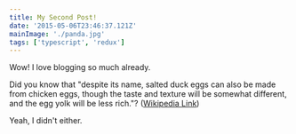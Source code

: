```yaml
---
title: My Second Post!
date: '2015-05-06T23:46:37.121Z'
mainImage: './panda.jpg'
tags: ['typescript', 'redux']
---
```


Wow! I love blogging so much already.

Did you know that "despite its name, salted duck eggs can also be made from
chicken eggs, though the taste and texture will be somewhat different, and the
egg yolk will be less rich."?
([Wikipedia Link](http://en.wikipedia.org/wiki/Salted_duck_egg))

Yeah, I didn't either.
